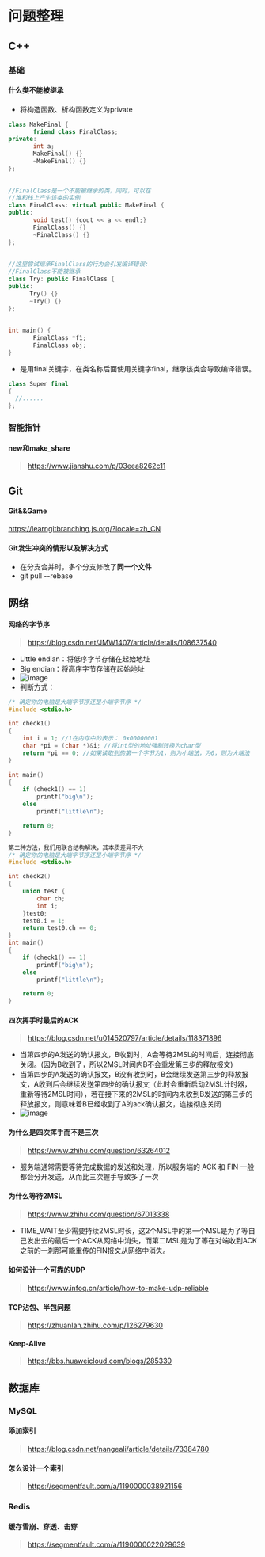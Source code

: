 # 问题整理
## C++
### 基础
#### 什么类不能被继承
- 将构造函数、析构函数定义为private
```c++
class MakeFinal {
       friend class FinalClass;
private:
       int a;
       MakeFinal() {}
       ~MakeFinal() {}
};
 
 
//FinalClass是一个不能被继承的类，同时，可以在
//堆和栈上产生该类的实例
class FinalClass: virtual public MakeFinal {
public:
       void test() {cout << a << endl;}
       FinalClass() {}
       ~FinalClass() {}
};
 
 
//这里尝试继承FinalClass的行为会引发编译错误:
//FinalClass不能被继承
class Try: public FinalClass {
public:
      Try() {}
      ~Try() {}
};
 
 
int main() {
       FinalClass *f1;
       FinalClass obj;
}
```
- 是用final关键字，在类名称后面使用关键字final，继承该类会导致编译错误。
```c++
class Super final
{
  //......
};
```
### 智能指针
#### new和make_share
> https://www.jianshu.com/p/03eea8262c11
## Git
#### Git&&Game
https://learngitbranching.js.org/?locale=zh_CN
#### Git发生冲突的情形以及解决方式
- 在分支合并时，多个分支修改了**同一个文件**
- git pull --rebase
## 网络
#### 网络的字节序
> https://blog.csdn.net/JMW1407/article/details/108637540
- Little endian：将低序字节存储在起始地址
- Big endian：将高序字节存储在起始地址
- ![image](https://user-images.githubusercontent.com/29187126/162908980-76462c2e-4f6e-499b-8168-a4c25cf2ae2a.png)
- 判断方式：
```c++
/* 确定你的电脑是大端字节序还是小端字节序 */
#include <stdio.h>

int check1()
{
	int i = 1; //1在内存中的表示： 0x00000001
	char *pi = (char *)&i; //将int型的地址强制转换为char型
	return *pi == 0; //如果读取到的第一个字节为1，则为小端法，为0，则为大端法
}

int main()
{
	if (check1() == 1)
		printf("big\n");
	else
		printf("little\n");

	return 0;
}

第二种方法，我们用联合结构解决，其本质差异不大
/* 确定你的电脑是大端字节序还是小端字节序 */
#include <stdio.h>

int check2()
{
	union test {
		char ch;
		int i;
	}test0;
	test0.i = 1;
	return test0.ch == 0;
}
int main()
{
	if (check1() == 1)
		printf("big\n");
	else
		printf("little\n");

	return 0;
}
```
#### 四次挥手时最后的ACK
> https://blog.csdn.net/u014520797/article/details/118371896
- 当第四步的A发送的确认报文，B收到时，A会等待2MSL的时间后，连接彻底关闭。(因为B收到了，所以2MSL时间内B不会重发第三步的释放报文)
- 当第四步的A发送的确认报文，B没有收到时，B会继续发送第三步的释放报文，A收到后会继续发送第四步的确认报文（此时会重新启动2MSL计时器，重新等待2MSL时间），若在接下来的2MSL的时间内未收到B发送的第三步的释放报文，则意味着B已经收到了A的ack确认报文，连接彻底关闭
- ![image](https://user-images.githubusercontent.com/29187126/162910216-1af5758a-6602-4acc-bc39-8b5aece02557.png)
#### 为什么是四次挥手而不是三次
> https://www.zhihu.com/question/63264012
- 服务端通常需要等待完成数据的发送和处理，所以服务端的 ACK 和 FIN 一般都会分开发送，从而比三次握手导致多了一次
#### 为什么等待2MSL
> https://www.zhihu.com/question/67013338
- TIME_WAIT至少需要持续2MSL时长，这2个MSL中的第一个MSL是为了等自己发出去的最后一个ACK从网络中消失，而第二MSL是为了等在对端收到ACK之前的一刹那可能重传的FIN报文从网络中消失。
#### 如何设计一个可靠的UDP
> https://www.infoq.cn/article/how-to-make-udp-reliable
#### TCP沾包、半包问题
> https://zhuanlan.zhihu.com/p/126279630
#### Keep-Alive
> https://bbs.huaweicloud.com/blogs/285330
## 数据库
### MySQL
#### 添加索引
> https://blog.csdn.net/nangeali/article/details/73384780
#### 怎么设计一个索引
> https://segmentfault.com/a/1190000038921156
### Redis
#### 缓存雪崩、穿透、击穿
> https://segmentfault.com/a/1190000022029639
